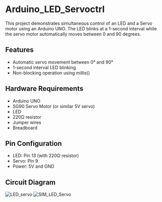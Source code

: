 # Arduino_LED_Servoctrl
This project demonstrates simultaneous control of an LED and a Servo motor using an Arduino UNO. The LED blinks at a 1-second interval while the servo motor automatically moves between 0 and 90 degrees.


## Features
- Automatic servo movement between 0° and 90°
- 1-second interval LED blinking
- Non-blocking operation using millis()

## Hardware Requirements
- Arduino UNO
- SG90 Servo Motor (or similar 5V servo)
- LED
- 220Ω resistor
- Jumper wires
- Breadboard

## Pin Configuration
- LED: Pin 13 (with 220Ω resistor)
- Servo: Pin 9
- Power: 5V and GND



## Circuit Diagram
![LED_servo](https://github.com/user-attachments/assets/39c9cc2a-b5dd-41c7-a4a4-9f5e57f949f2)
![SIM_LED_Servo](https://github.com/user-attachments/assets/f9dae771-4039-4792-b80f-c409652e399d)
